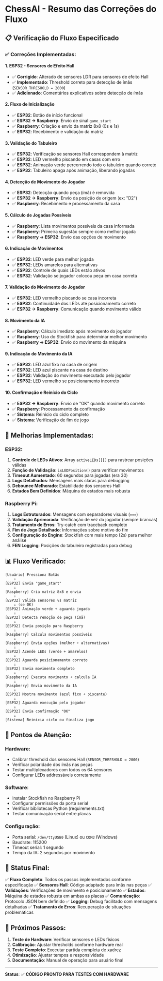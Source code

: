 # ChessAI - Resumo das Correções do Fluxo

## 📋 Verificação do Fluxo Especificado

### ✅ Correções Implementadas:

#### **1. ESP32 - Sensores de Efeito Hall**
- ✅ **Corrigido**: Alterado de sensores LDR para sensores de efeito Hall
- ✅ **Implementado**: Threshold correto para detecção de ímãs (`SENSOR_THRESHOLD = 2000`)
- ✅ **Adicionado**: Comentários explicativos sobre detecção de ímãs

#### **2. Fluxo de Inicialização**
- ✅ **ESP32**: Botão de início funcional
- ✅ **ESP32 → Raspberry**: Envio de sinal `game_start`
- ✅ **Raspberry**: Criação e envio da matriz 8x8 (0s e 1s) 
- ✅ **ESP32**: Recebimento e validação da matriz

#### **3. Validação do Tabuleiro**
- ✅ **ESP32**: Verificação se sensores Hall correspondem à matriz
- ✅ **ESP32**: LED vermelho piscando em casas com erro
- ✅ **ESP32**: Animação verde percorrendo todo o tabuleiro quando correto
- ✅ **ESP32**: Tabuleiro apaga após animação, liberando jogadas

#### **4. Detecção de Movimento do Jogador**
- ✅ **ESP32**: Detecção quando peça (ímã) é removida
- ✅ **ESP32 → Raspberry**: Envio da posição de origem (ex: "D2")
- ✅ **Raspberry**: Recebimento e processamento da casa

#### **5. Cálculo de Jogadas Possíveis**
- ✅ **Raspberry**: Lista movimentos possíveis da casa informada
- ✅ **Raspberry**: Primeira sugestão sempre como melhor jogada
- ✅ **Raspberry → ESP32**: Envio das opções de movimento

#### **6. Indicação de Movimentos**
- ✅ **ESP32**: LED verde para melhor jogada
- ✅ **ESP32**: LEDs amarelos para alternativas
- ✅ **ESP32**: Controle de quais LEDs estão ativos
- ✅ **ESP32**: Validação se jogador colocou peça em casa correta

#### **7. Validação do Movimento do Jogador**
- ✅ **ESP32**: LED vermelho piscando se casa incorreta
- ✅ **ESP32**: Continuidade dos LEDs até posicionamento correto
- ✅ **ESP32 → Raspberry**: Comunicação quando movimento válido

#### **8. Movimento da IA**
- ✅ **Raspberry**: Cálculo imediato após movimento do jogador
- ✅ **Raspberry**: Uso do Stockfish para determinar melhor movimento
- ✅ **Raspberry → ESP32**: Envio do movimento da máquina

#### **9. Indicação do Movimento da IA**
- ✅ **ESP32**: LED azul fixo na casa de origem
- ✅ **ESP32**: LED azul piscante na casa de destino
- ✅ **ESP32**: Validação do movimento executado pelo jogador
- ✅ **ESP32**: LED vermelho se posicionamento incorreto

#### **10. Confirmação e Reinício do Ciclo**
- ✅ **ESP32 → Raspberry**: Envio de "OK" quando movimento correto
- ✅ **Raspberry**: Processamento da confirmação
- ✅ **Sistema**: Reinício do ciclo completo
- ✅ **Sistema**: Verificação de fim de jogo

## 🔧 Melhorias Implementadas:

### **ESP32:**
1. **Controle de LEDs Ativos**: Array `activeLEDs[][]` para rastrear posições válidas
2. **Função de Validação**: `isLEDPosition()` para verificar movimentos
3. **Timeout Aumentado**: 60 segundos para jogadas (era 30)
4. **Logs Detalhados**: Mensagens mais claras para debugging
5. **Debounce Melhorado**: Estabilidade dos sensores Hall
6. **Estados Bem Definidos**: Máquina de estados mais robusta

### **Raspberry Pi:**
1. **Logs Estruturados**: Mensagens com separadores visuais (`===`)
2. **Validação Aprimorada**: Verificação de vez do jogador (sempre brancas)
3. **Tratamento de Erros**: Try-catch com traceback completo
4. **Fim de Jogo Detalhado**: Informações sobre motivo do fim
5. **Configuração do Engine**: Stockfish com mais tempo (2s) para melhor análise
6. **FEN Logging**: Posições do tabuleiro registradas para debug

## 📊 Fluxo Verificado:

```
[Usuário] Pressiona Botão
    ↓
[ESP32] Envia "game_start"
    ↓
[Raspberry] Cria matriz 8x8 e envia
    ↓
[ESP32] Valida sensores vs matriz
    ↓ (se OK)
[ESP32] Animação verde + aguarda jogada
    ↓
[ESP32] Detecta remoção de peça (ímã)
    ↓
[ESP32] Envia posição para Raspberry
    ↓
[Raspberry] Calcula movimentos possíveis
    ↓
[Raspberry] Envia opções (melhor + alternativas)
    ↓
[ESP32] Acende LEDs (verde + amarelos)
    ↓
[ESP32] Aguarda posicionamento correto
    ↓
[ESP32] Envia movimento completo
    ↓
[Raspberry] Executa movimento + calcula IA
    ↓
[Raspberry] Envia movimento da IA
    ↓
[ESP32] Mostra movimento (azul fixo + piscante)
    ↓
[ESP32] Aguarda execução pelo jogador
    ↓
[ESP32] Envia confirmação "OK"
    ↓
[Sistema] Reinicia ciclo ou finaliza jogo
```

## 🚨 Pontos de Atenção:

### **Hardware:**
- Calibrar threshold dos sensores Hall (`SENSOR_THRESHOLD = 2000`)
- Verificar polaridade dos ímãs nas peças
- Testar multiplexadores com todos os 64 sensores
- Configurar LEDs addressáveis corretamente

### **Software:**
- Instalar Stockfish no Raspberry Pi
- Configurar permissões da porta serial
- Verificar bibliotecas Python (requirements.txt)
- Testar comunicação serial entre placas

### **Configuração:**
- Porta serial: `/dev/ttyUSB0` (Linux) ou `COM3` (Windows)
- Baudrate: 115200
- Timeout serial: 1 segundo
- Tempo da IA: 2 segundos por movimento

## 🎯 Status Final:

✅ **Fluxo Completo**: Todos os passos implementados conforme especificação
✅ **Sensores Hall**: Código adaptado para ímãs nas peças
✅ **Validações**: Verificações de movimento e posicionamento
✅ **Estados**: Máquina de estados robusta em ambas as placas
✅ **Comunicação**: Protocolo JSON bem definido
✅ **Logging**: Debug facilitado com mensagens detalhadas
✅ **Tratamento de Erros**: Recuperação de situações problemáticas

## 🚀 Próximos Passos:

1. **Teste de Hardware**: Verificar sensores e LEDs físicos
2. **Calibração**: Ajustar thresholds conforme hardware real
3. **Teste Completo**: Executar partida completa de xadrez
4. **Otimização**: Ajustar tempos e responsividade
5. **Documentação**: Manual de operação para usuário final

---

**Status**: ✅ **CÓDIGO PRONTO PARA TESTES COM HARDWARE**
